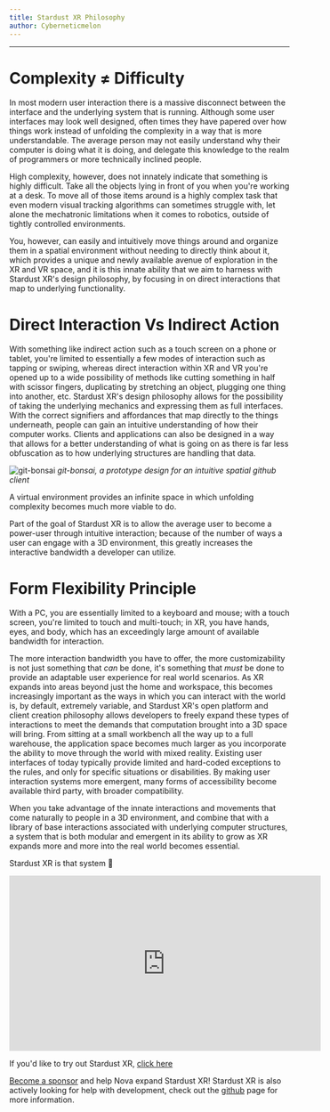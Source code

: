 ```yaml
---
title: Stardust XR Philosophy
author: Cyberneticmelon
---
```

-----
# Complexity ≠ Difficulty

In most modern user interaction there is a massive disconnect between the interface and the underlying system that is running.
Although some user interfaces may look well designed, often times they have papered over how things work instead of unfolding the complexity
in a way that is more understandable.
The average person may not easily understand why their computer is doing what it is doing, and delegate this knowledge to the realm of programmers
or more technically inclined people.

High complexity, however, does not innately indicate that something is highly difficult. Take all the objects lying in front of you when
you're working at a desk. To move all of those items around is a highly complex task that even modern visual tracking algorithms can
sometimes struggle with, let alone the mechatronic limitations when it comes to robotics, outside of tightly controlled environments.

You, however, can easily and intuitively move things around and organize them in a spatial environment without needing to directly
think about it, which provides a unique and newly available avenue of exploration in the XR and VR space, and it is this innate ability 
that we aim to harness with Stardust XR's design philosophy, by focusing in on direct interactions that map to underlying functionality. 

# Direct Interaction Vs Indirect Action

With something like indirect action such as a touch screen on a phone or tablet, you're limited to essentially a few modes of interaction such as tapping or swiping, whereas direct interaction within XR and VR you're opened up to a wide possibility of methods like cutting something in half with scissor fingers, duplicating by stretching an object, plugging one thing into another, etc. Stardust XR's design philosophy allows for the possibility of taking the underlying mechanics and expressing them as full interfaces. With the correct signifiers and affordances that map directly to the things underneath, people can gain an intuitive understanding of how their computer works. Clients and applications can also be designed in a way that allows for a better understanding of what is going on as there is far less obfuscation as to how underlying structures are handling that data.

![git-bonsai](/img/docs/gitbonsai)
*git-bonsai, a prototype design for an intuitive spatial github client*

A virtual environment provides an infinite space in which unfolding complexity becomes much more viable to do.

Part of the goal of Stardust XR is to allow the average user to become a power-user through intuitive interaction; because of the number of ways a user can engage with a 3D environment, this greatly increases the interactive bandwidth a developer
can utilize.

# Form Flexibility Principle

With a PC, you are essentially limited to a keyboard and mouse; with a touch screen, you're limited to touch and multi-touch; in XR, 
you have hands, eyes, and body, which has an exceedingly large amount of available bandwidth for interaction.

The more interaction bandwidth you have to offer, the more customizability is not just something that *can* be done, it's something that
*must* be done to provide an adaptable user experience for real world scenarios. As XR expands into areas beyond just the home and workspace,
this becomes increasingly important as the ways in which you can interact with the world is, by default, extremely variable, and Stardust XR's open platform and client creation philosophy allows developers to freely expand these types of interactions to meet the demands that computation brought into a 3D space will bring. From sitting at a small workbench all the way up to a full warehouse, the application space becomes much larger as you incorporate the ability to move through the world with mixed reality. Existing user interfaces of today typically provide limited and hard-coded exceptions to the rules, and only for specific situations or disabilities. By making user interaction systems more emergent, many forms of accessibility become available third party, with broader compatibility.

When you take advantage of the innate interactions and movements that come naturally to people in a 3D environment, and combine that with a library of base interactions associated with underlying computer structures, a system that is both modular and emergent in its ability to grow as XR expands more and more into the real world becomes essential.

Stardust XR is that system 🍉  

<div style={{textAlign: 'center'}}>
<iframe
  width="560"
  height="315"
  src="https://www.youtube.com/embed/v2WblwbaLaA"
  frameBorder={0}
  allow="autoplay; encrypted-media"
  allowFullScreen
  style={{maxWidth: '100%', aspectRatio: '16/9'}}
></iframe>
</div>  

If you'd like to try out Stardust XR, [click here](https://stardustxr.org/docs/get-started/What-is-Stardust)  

[Become a sponsor](https://github.com/sponsors/technobaboo) and help Nova expand Stardust XR! Stardust XR is also actively looking for help with development, check out the [github](https://github.com/StardustXR) page for more information.
